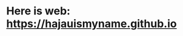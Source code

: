 <h1>Here is web: <a href="https://hajauismyname.github.io" target="_blank">https://hajauismyname.github.io</a></h1>